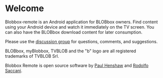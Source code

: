 # Welcome #

Blobbox-remote is an Android application for BLOBbox owners. Find content using your Android device and watch it immediately on the TV screen.
You can also have the BLOBbox download content for later consumption.

Please use the [discussion group](http://groups.google.com/group/android-blobbox-discuss) for questions, comments, and suggestions.

BLOBbox, myBlobbox, TVBLOB and the "b" logo are all registered trademarks of TVBLOB Srl.

Blobbox Remote is open source software by [Paul Henshaw](http://sites.google.com/site/paulslhenshaw/) and [Rodolfo Saccani](http://saccani.net).